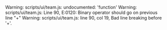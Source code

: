 Warning: scripts/ui/team.js: undocumented: 'function'
Warning: scripts/ui/team.js: Line 90, E:0120: Binary operator should go on previous line "+"
Warning: scripts/ui/team.js: line 90, col 19, Bad line breaking before '+'.
